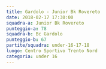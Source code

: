 ```yaml
---
title: Gardolo - Junior Bk Rovereto
date: 2018-02-17 17:30:00
squadra-a: Junior Bk Rovereto
punteggio-a: 78
squadra-b: Bc Gardolo
punteggio-b: 67
partite/squadra: under-16-17-18
luogo: Centro Sportivo Trento Nord
categoria: under 16
---
```

